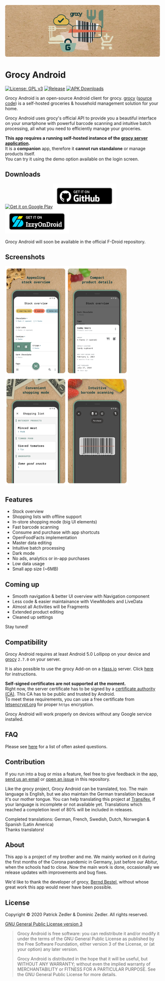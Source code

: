 <img src="assets/header.png" />

# Grocy Android

[![License: GPL v3](https://img.shields.io/badge/License-GPLv3-blue.svg)](https://www.gnu.org/licenses/gpl-3.0)  [![Release](https://img.shields.io/github/v/release/patzly/grocy-android?label=Release&logo=github)](https://github.com/patzly/grocy-android/releases)  [![APK Downloads](https://img.shields.io/github/downloads/patzly/grocy-android/total.svg?label=APK%20Downloads&logo=github)](https://github.com/patzly/grocy-android/releases)

Grocy Android is an open-source Android client for grocy. [grocy](https://grocy.info/) ([source code](https://github.com/grocy/grocy)) is a self-hosted groceries & household management solution for your home.

Grocy Android uses grocy's official API to provide you a beautiful interface on your smartphone with powerful barcode scanning and intuitive batch processing, all what you need to efficiently manage your groceries.

**This app requires a running self-hosted instance of the [grocy server application](https://grocy.info/).**  
It is a **companion** app, therefore it **cannot run standalone** or manage products itself.  
You can try it using the demo option available on the login screen.

## Downloads

<a href='https://play.google.com/store/apps/details?id=xyz.zedler.patrick.grocy'><img alt='Get it on Google Play' height="80" src='https://play.google.com/intl/en_us/badges/static/images/badges/en_badge_web_generic.png'/></a><a href='https://github.com/patzly/grocy-android/releases'><img alt='Get it on GitHub' height="80" src='assets/badge_github.png'/></a><a href='https://apt.izzysoft.de/fdroid/index/apk/xyz.zedler.patrick.grocy'><img alt='Get it on IzzyOnDroid' height="80" src='assets/badge_izzyondroid.png'/></a>

Grocy Android will soon be available in the official F-Droid repository.

## Screenshots

<a href="assets/screen1.png"><img src="assets/screen1.png" width="200px"/></a><a href="assets/screen2.png"><img src="assets/screen2.png" width="200px"/></a><a href="assets/screen3.png"><img src="assets/screen3.png" width="200px"/></a><a href="assets/screen4.png"><img src="assets/screen4.png" width="200px"/></a>

## Features

* Stock overview
* Shopping lists with offline support
* In-store shopping mode (big UI elements)
* Fast barcode scanning
* Consume and purchase with app shortcuts
* OpenFoodFacts implementation
* Master data editing
* Intuitive batch processing
* Dark mode
* No ads, analytics or in-app purchases
* Low data usage
* Small app size (~6MB)

## Coming up

* Smooth navigation & better UI overview with Navigation component
* Less code & easier maintainance with ViewModels and LiveData
* Almost all Activities will be Fragments
* Extended product editing
* Cleaned up settings

Stay tuned!

## Compatibility

Grocy Android requires at least Android 5.0 Lollipop on your device and [grocy](https://github.com/grocy/grocy/releases) `2.7.0` on your server.  

It is also possible to use the grocy Add-on on a [Hass.io](https://www.home-assistant.io/hassio/) server. Click [here](https://github.com/patzly/grocy-android/blob/master/FAQ.md#user-content-faq4) for instructions.

**Self-signed certificates are not supported at the moment.**  
Right now, the server certificate has to be signed by a [certificate authority (CA)](https://en.wikipedia.org/wiki/Certificate_authority). This CA has to be public and trusted by Android.  
To meet these requirements, you can use a free certificate from [letsencrypt.org](https://letsencrypt.org/) for proper `https` encryption.

Grocy Android will work properly on devices without any Google service installed.

## FAQ

Please see [here](https://github.com/patzly/grocy-android/blob/master/FAQ.md) for a list of often asked questions.

## Contribution

If you run into a bug or miss a feature, feel free to give feedback in the app, [send us an email](mailto:patrick@zedler.xyz) or [open an issue](https://github.com/patzly/grocy-android/issues/new) in this repository.

Like the grocy project, Grocy Android can be translated, too. The main language is English, but we also maintain the German translation because it's our mother tongue.
You can help translating this project at [Transifex](https://www.transifex.com/grocy-android/grocy-android), if your language is incomplete or not available yet.
Translations which reached a completion level of 80% will be included in releases.

Completed translations: German, French, Swedish, Dutch, Norwegian & Spanish (Latin America)  
Thanks translators!

## About

This app is a project of my brother and me. We mainly worked on it during the first months of the Corona pandemic in Germany, just before our Abitur, when the schools had to close.
Now the main work is done, occasionally we release updates with improvements and bug fixes.

We'd like to thank the developer of grocy, [Bernd Bestel](https://berrnd.de/), without whose great work this app would never have been possible.

## License

Copyright &copy; 2020 Patrick Zedler & Dominic Zedler. All rights reserved.

[GNU General Public License version 3](https://www.gnu.org/licenses/gpl.txt)

> Grocy Android is free software: you can redistribute it and/or modify it under the terms of the GNU General Public License as published by the Free Software Foundation, either version 3 of the License, or (at your option) any later version.
>
> Grocy Android is distributed in the hope that it will be useful, but WITHOUT ANY WARRANTY; without even the implied warranty of MERCHANTABILITY or FITNESS FOR A PARTICULAR PURPOSE. See the GNU General Public License for more details.
